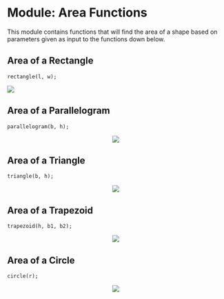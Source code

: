 # Module: Area Functions
This module contains functions that will find the area of a shape based on parameters given as input to the functions down below.

## Area of a Rectangle
```
rectangle(l, w);
```

![](area_rect)

## Area of a Parallelogram
```
parallelogram(b, h);
```
<div style="text-align:center"><img src ="..." /></div>

## Area of a Triangle
```
triangle(b, h);
```
<div style="text-align:center"><img src ="..." /></div>

## Area of a Trapezoid
```
trapezoid(h, b1, b2);
```
<div style="text-align:center"><img src ="..." /></div>

## Area of a Circle
```
circle(r);
```
<div style="text-align:center"><img src ="..." /></div>

[area_rect]: https://github.com/ChristoffenOSWorks/libalgebra-rs/blob/master/docs/images/area_rect.gif ""
